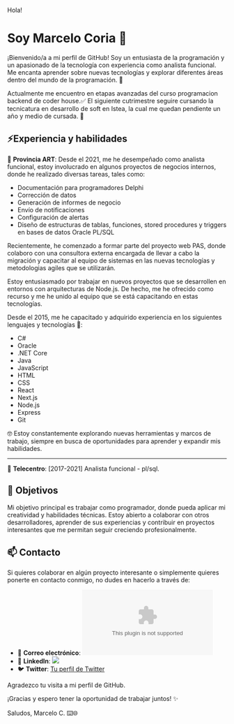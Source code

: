 Hola!

# Soy Marcelo Coria 👋

¡Bienvenido/a a mi perfil de GitHub! Soy un entusiasta de la programación y un apasionado de la tecnología con experiencia como analista funcional. Me encanta aprender sobre nuevas tecnologías y explorar diferentes áreas dentro del mundo de la programación. 🚀

Actualmente me encuentro en etapas avanzadas del curso programacion backend de coder house.✅
El siguiente cutrimestre seguire cursando la tecnicatura en desarrollo de soft en Istea, la cual me quedan pendiente un año y medio de cursada. 🚩

## ⚡Experiencia y habilidades

🏢 **Provincia ART**:
Desde el 2021, me he desempeñado como analista funcional, estoy involucrado en algunos proyectos de negocios internos, donde he realizado diversas tareas, tales como:

- Documentación para programadores Delphi
- Corrección de datos
- Generación de informes de negocio
- Envío de notificaciones
- Configuración de alertas
- Diseño de estructuras de tablas, funciones, stored procedures y triggers en bases de datos Oracle PL/SQL

Recientemente, he comenzado a formar parte del proyecto web PAS, donde colaboro con una consultora externa encargada de llevar a cabo la migración y capacitar al equipo de sistemas en las nuevas tecnologías y metodologias agiles que se utilizarán.

Estoy entusiasmado por trabajar en nuevos proyectos que se desarrollen en entornos con arquitecturas de Node.js. De hecho, me he ofrecido como recurso y me he unido al equipo que se está capacitando en estas tecnologías.

Desde el 2015, me he capacitado y adquirido experiencia en los siguientes lenguajes y tecnologías 🌱:

- C#
- Oracle
- .NET Core
- Java
- JavaScript
- HTML
- CSS
- React
- Next.js
- Node.js
- Express
- Git

🤓 Estoy constantemente explorando nuevas herramientas y marcos de trabajo, siempre en busca de oportunidades para aprender y expandir mis habilidades.

---
🏢 **Telecentro**: [2017-2021] 
Analista funcional - pl/sql.

## 💪 Objetivos 

Mi objetivo principal es trabajar como programador, donde pueda aplicar mi creatividad y habilidades técnicas. Estoy abierto a colaborar con otros desarrolladores, aprender de sus experiencias y contribuir en proyectos interesantes que me permitan seguir creciendo profesionalmente.

## 📫 Contacto

Si quieres colaborar en algún proyecto interesante o simplemente quieres ponerte en contacto conmigo, no dudes en hacerlo a través de:

- 📩 **Correo electrónico**: ![](coria.marcelo.90@gmail.com)
- 🔷 **LinkedIn**: ![](https://www.linkedin.com/in/marcelo-coria/)
- 🐦 **Twitter**: [Tu perfil de Twitter](https://twitter.com/marceelo_coriia)

Agradezco tu visita a mi perfil de GitHub. 

¡Gracias y espero tener la oportunidad de trabajar juntos! ✨

Saludos,
Marcelo C.
⌨️🌐

